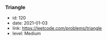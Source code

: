 ### Triangle

* id: 120
* date: 2021-01-03
* link: https://leetcode.com/problems/triangle
* level: Medium

